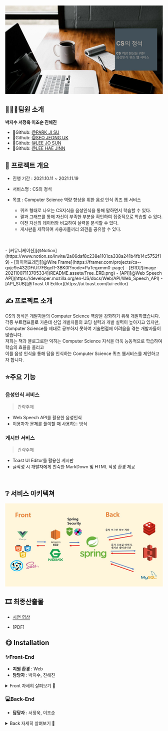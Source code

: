  <p align="center"><img src="README.assets/cs_main.JPG"/></p>




## 👨‍👩‍👦팀원 소개
**박지수 서정욱 이조순 진해진**

- 🐣Github: [@PARK JI SU](https://github.com/jisup)
- 🦝Github: [@SEO JEONG UK](https://github.com/Seojeonguk)
- 🌰Github: [@LEE JO SUN](https://github.com/KingBlackCow)
- 🐣Github: [@LEE HAE JINN](https://github.com/HAEJINN)



## 📆 프로젝트 개요

- 진행 기간 : 2021.10.11 ~ 2021.11.19

- 서비스명 : CS의 정석
- 목표 : Computer Science 역량 향상을 위한 음성 인식 퀴즈 웹 서비스
   - 퀴즈 형태로 나오는 CS지식을 음성인식을 통해 말하면서 학습할 수 있다.
   - 결과 그래프를 통해 자신이 부족한 부분을 확인하여 집중적으로 학습할 수 있다.
   - 이전 자신의 데이터와 비교하여 실력을 분석할 수 있다.
   - 게시판을 제작하여 사용자들끼리 의견을 공유할 수 있다.

<br>
<br>
- [커뮤니케이션][@Notion](https://www.notion.so/invite/2a06daf8c238e1101ca338a241b4fb14c5752f19)
- [와이어프레임][@Wire Frame](https://framer.com/projects/cs--qxjc9e432DFiUf7FBgcR-3BK0I?node=PaTegxmm0-page)
- [ERD]![image-20211007113705334](README.assets/Free_ERD.png)
- [API][@Web Speech API](https://developer.mozilla.org/en-US/docs/Web/API/Web_Speech_API)
- [API_SUB][@Toast UI Editor](https://ui.toast.com/tui-editor)

<br>



## ✍ 프로젝트 소개

CS의 정석은 개발자들의 Computer Science 역량을 강화하기 위해 개발하였습니다.<br>
각종 부트캠프들로 가운데 신입 개발자들의 코딩 실력과 개발 실력이 높아지고 있지만,<br>
Computer Science를 제대로 공부하지 못하여 기술면접에 어려움을 겪는 개발자들이 많습니다.<br>
저희는 책과 블로그로만 익히는 Computer Science 지식을 더욱 능동적으로 학습하여 학습의 효율을 올리고 <br>
이를 음성 인식을 통해 답을 인식하는 Computer Science 퀴즈 웹서비스를 제안하고자 합니다.

## ⭐️주요 기능

### 음성인식 서비스 

> 간략주제  

- Web Speech API를 활용한 음성인식
- 이용자가 문제를 풀이할 때 사용하는 방식

### 게시판 서비스  

> 간략주제

- Toast UI Editor를 활용한 게시판
- 글작성 시 개발자에게 친숙한 MarkDown 및 HTML 작성 환경 제공
 
<br>

## ❔ 서비스 아키텍쳐

![image-20211007113705334](README.assets/cs_architecture.JPG)





## 🎞 최종산출물

- [시연 영상](https://youtu.be/qct8XHwHFrs)

- [PDF]



## 😋 Installation

### ✨Front-End 

- **지원 환경** : Web
- **담당자** : 박지수, 진해진

<details>
    <summary>Front 자세히 살펴보기 🌈</summary>
    <ul>
        <li>기술스택 ⚙</li>
    </ul>   
    <ul>
        <li>JS, HTML, CSS</li>
        <li>SCSS</li>
        <li>Vue.js @3.6.11</li>
    </ul>
    <li>--------------------------------------------------------------------------------------</li>
    <ul>
        <li>라이브러리 📚</li>
    </ul>   
    <ul>
        <li>axios</li>
        <li>vuex</li>
        <li>vuex-persistedstate</li>
        <li>node-sass</li>
        <li>eslint & prettier</li>
        <li>quasar</li>
        <li>vuejs-countdown</li>
        <li>vuelendar</li>
        <li>vuelidate</li>
        <li>aos</li>
        <li>jwt-decode</li>
        <li>less-loader</li>
        <li>sass-loader</li>
        <li>ant-design-vue</li>
        <li>@fortawesome/fontawesome-svg-core</li>
        <li>@fortawesome/free-regular-svg-icons</li>
    </ul>
</details>



### 💻Back-End

- **담당자** : 서정욱, 이조순
<details>
    <summary>Back 자세히 살펴보기 🌈</summary>
    <ul>
        <li>기술스택 ⚙</li>
    </ul>   
    <ul>
        <li>Spring Boot</li>
        <li>Spring Data JPA</li>
        <li>Spring Security</li>
        <li>AWS EC2</li>
        <li>AWS S3</li>
        <li>Jenkins</li>
        <li>MySQL</li>
        <li>Redis</li>
    </ul>
    <li>--------------------------------------------------------------------------------------</li>
    
</details>






